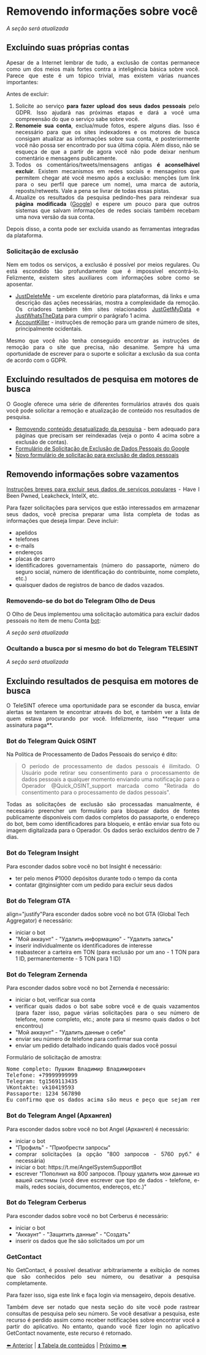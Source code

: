 <h1>Removendo informações sobre você</h1>

<p><em>A seção será atualizada</em></p>

<h2>Excluindo suas próprias contas</h2>

<p align="justify">Apesar de a Internet lembrar de tudo, a exclusão de contas permanece como um dos meios mais fortes contra a inteligência básica sobre você. Parece que este é um tópico trivial, mas existem várias nuances importantes:</p>

<p>Antes de excluir:</p>

<ol align="justify">
<li>Solicite ao serviço <strong>para fazer upload dos seus dados pessoais</strong> pelo GDPR. Isso ajudará nas próximas etapas e dará a você uma compreensão do que o serviço sabe sobre você.</li>
<li><strong>Renomeie sua conta</strong>, exclua/mude fotos, espere alguns dias. Isso é necessário para que os sites indexadores e os motores de busca consigam atualizar as informações sobre sua conta, e posteriormente você não possa ser encontrado por sua última cópia. Além disso, não se esqueça de que a partir de agora você não pode deixar nenhum comentário e mensagens publicamente.</li>
<li>Todos os comentários/tweets/mensagens antigas <strong>é aconselhável excluir</strong>. Existem mecanismos em redes sociais e mensageiros que permitem chegar até você mesmo após a exclusão: menções (um link para o seu perfil que parece um nome), uma marca de autoria, reposts/retweets. Vale a pena se livrar de todas essas pistas.</li>
<li>Atualize os resultados da pesquisa pedindo-lhes para reindexar sua <strong>página modificada</strong> (<a href="https://developers.google.com/search/docs/advanced/crawling/ask-google-to-recrawl?hl=ru">Google</a>) e espere um pouco para que outros sistemas que salvam informações de redes sociais também recebam uma nova versão da sua conta.</li>
</ol>

<p align="justify">Depois disso, a conta pode ser excluída usando as ferramentas integradas da plataforma.</p>

<h3>Solicitação de exclusão</h3>

<p align="justify">Nem em todos os serviços, a exclusão é possível por meios regulares. Ou está escondido tão profundamente que é impossível encontrá-lo. Felizmente, existem sites auxiliares com informações sobre como se aposentar.</p>

<ul align="justify">
<li><a href="https://justdeleteme.xyz/">JustDeleteMe</a> - um excelente diretório para plataformas, dá links e uma descrição das ações necessárias, mostra a complexidade da remoção. Os criadores também têm sites relacionados <a href="https://justgetmydata.com/">JustGetMyData</a> e <a href="https://justwhatsthedata.github.io/">JustWhatsTheData</a> para cumprir o parágrafo 1 acima.</li>
<li><a href="https://www.accountkiller.com/en/all-sites">AccountKiller</a> - instruções de remoção para um grande número de sites, principalmente ocidentais.</li>
</ul>

<p align="justify">Mesmo que você não tenha conseguido encontrar as instruções de remoção para o site que precisa, não desanime. Sempre há uma oportunidade de escrever para o suporte e solicitar a exclusão da sua conta de acordo com o GDPR.</p>

<h2>Excluindo resultados de pesquisa em motores de busca</h2>

<p align="justify">O Google oferece uma série de diferentes formulários através dos quais você pode solicitar a remoção e atualização de conteúdo nos resultados de pesquisa.</p>

<ul align="justify">
<li><a href="http://search.google.com/search-console/remove-outdated-content">Removendo conteúdo desatualizado da pesquisa</a> - bem adequado para páginas que precisam ser reindexadas (veja o ponto 4 acima sobre a exclusão de contas).</li>
<li><a href="https://reportcontent.google.com/forms/rtbf?hl=ru">Formulário de Solicitação de Exclusão de Dados Pessoais do Google</a></li>
<li><a href="https://support.google.com/websearch/troubleshooter/9685456">Novo formulário de solicitação para exclusão de dados pessoais</a></li>
</ul>

<h2>Removendo informações sobre vazamentos</h2>

<p align="justify"><a href="https://inteltechniques.com/exposure.html">Instruções breves para excluir seus dados de serviços populares</a> - Have I Been Pwned, Leakcheck, IntelX, etc.</p>

<p align="justify">Para fazer solicitações para serviços que estão interessados em armazenar seus dados, você precisa preparar uma lista completa de todas as informações que deseja limpar. Deve incluir:</p>

<ul align="justify">
<li>apelidos</li>
<li>telefones</li>
<li>e-mails</li>
<li>endereços</li>
<li>placas de carro</li>
<li>identificadores governamentais (número do passaporte, número do seguro social, número de identificação do contribuinte, nome completo, etc.)</li>
<li>quaisquer dados de registros de banco de dados vazados.</li>
</ul>

<h3>Removendo-se do bot do Telegram Olho de Deus</h3>

<p align="justify">O Olho de Deus implementou uma solicitação automática para excluir dados pessoais no item de menu Conta <a href="https://t.me/fandorin_search_bot">bot</a>:</p>

<p><em>A seção será atualizada</em></p>

<h3>Ocultando a busca por si mesmo do bot do Telegram TELESINT</h3>

<p><em>A seção será atualizada</em></p>

<h2>Excluindo resultados de pesquisa em motores de busca</h2>

<p align="justify">O TeleSINT oferece uma oportunidade para se esconder da busca, enviar alertas se tentarem te encontrar através do bot, e também ver a lista de quem estava procurando por você. Infelizmente, isso **requer uma assinatura paga**.</p>

<h3>Bot do Telegram Quick OSINT</h3>

<p align="justify">Na Política de Processamento de Dados Pessoais do serviço é dito:</p>

<blockquote align="justify">
O período de processamento de dados pessoais é ilimitado. O Usuário pode retirar seu consentimento para o processamento de dados pessoais a qualquer momento enviando uma notificação para o Operador @Quick_OSINT_support marcada como "Retirada do consentimento para o processamento de dados pessoais".
</blockquote>

<p align="justify">Todas as solicitações de exclusão são processadas manualmente, é necessário preencher um formulário para bloquear dados de fontes publicamente disponíveis com dados completos do passaporte, o endereço do bot, bem como identificadores para bloqueio, e então enviar sua foto ou imagem digitalizada para o Operador. Os dados serão excluídos dentro de 7 dias.</p>

<h3>Bot do Telegram Insight</h3>

<p>Para esconder dados sobre você no bot Insight é necessário:</p>

<ul align="justify">
<li>ter pelo menos ₽1000 depósitos durante todo o tempo da conta</li>
<li>contatar @tginsighter com um pedido para excluir seus dados</li>
</ul>

<h3>Bot do Telegram GTA</h3>

<p> align="justify"Para esconder dados sobre você no bot GTA (Global Tech Aggregator) é necessário:</p>

<ul align="justify">
<li>iniciar o bot</li>
<li>"Мой аккаунт" - "Удалить информацию" - "Удалить запись"</li>
<li>inserir individualmente os identificadores de interesse</li>
<li>reabastecer a carteira em TON (para exclusão por um ano - 1 TON para 1 ID, permanentemente - 5 TON para 1 ID)</li>
</ul>

<h3>Bot do Telegram Zernenda</h3>

<p>Para esconder dados sobre você no bot Zernenda é necessário:</p>

<ul align="justify">
<li>iniciar o bot, verificar sua conta</li>
<li>verificar quais dados o bot sabe sobre você e de quais vazamentos (para fazer isso, pague várias solicitações para o seu número de telefone, nome completo, etc.; anote para si mesmo quais dados o bot encontrou)</li>
<li>"Мой аккаунт" - "Удалить данные о себе"</li>
<li>enviar seu número de telefone para confirmar sua conta</li>
<li>enviar um pedido detalhado indicando quais dados você possui</li>
</ul>

<p>Formulário de solicitação de amostra:</p>

<pre align="justify">
Nome completo: Пушкин Владимир Владимирович
Telefone: +79999999999
Telegram: tg1569113435
VKontakte: vk10419593
Passaporte: 1234 567890
Eu confirmo que os dados acima são meus e peço que sejam removidos da pesquisa do bot.
</pre>

<h3>Bot do Telegram Angel (Архангел)</h3>

<p>Para esconder dados sobre você no bot Angel (Архангел) é necessário:</p>

<ul align="justify">
<li>iniciar o bot</li>
<li>"Профиль" - "Приобрести запросы"</li>
<li>comprar solicitações (a opção "800 запросов - 5760 руб." é necessária)</li>
<li>iniciar o bot: https://t.me/AngelSystemSupportBot</li>
<li>escrever "Пополнил на 800 запросов. Прошу удалить мои данные из вашей системы (você deve escrever que tipo de dados - telefone, e-mails, redes sociais, documentos, endereços, etc.)"</li>
</ul>

<h3>Bot do Telegram Cerberus</h3>

<p align="justify">Para esconder dados sobre você no bot Cerberus é necessário:</p>

<ul align="justify">
<li>iniciar o bot</li>
<li>"Аккаунт" - "Защитить данные" - "Создать"</li>
<li>inserir os dados que lhe são solicitados um por um</li>
</ul>

<h3>GetContact</h3>

<p align="justify">No GetContact, é possível desativar arbitrariamente a exibição de nomes que são conhecidos pelo seu número, ou desativar a pesquisa completamente.</p>

<p align="justify">Para fazer isso, siga este link e faça login via mensageiro, depois desative.</p>

<p align="justify">Também deve ser notado que nesta seção do site você pode rastrear consultas de pesquisa pelo seu número. Se você desativar a pesquisa, este recurso é perdido assim como receber notificações sobre encontrar você a partir do aplicativo. No entanto, quando você fizer login no aplicativo GetContact novamente, este recurso é retornado.</p>

[⬅️ Anterior](21-vinculacao-numero-telefone.md) | [⏫ Tabela de conteúdos](../README.md) | [Próximo ➡️](./23-compartilhamento-tela.md)